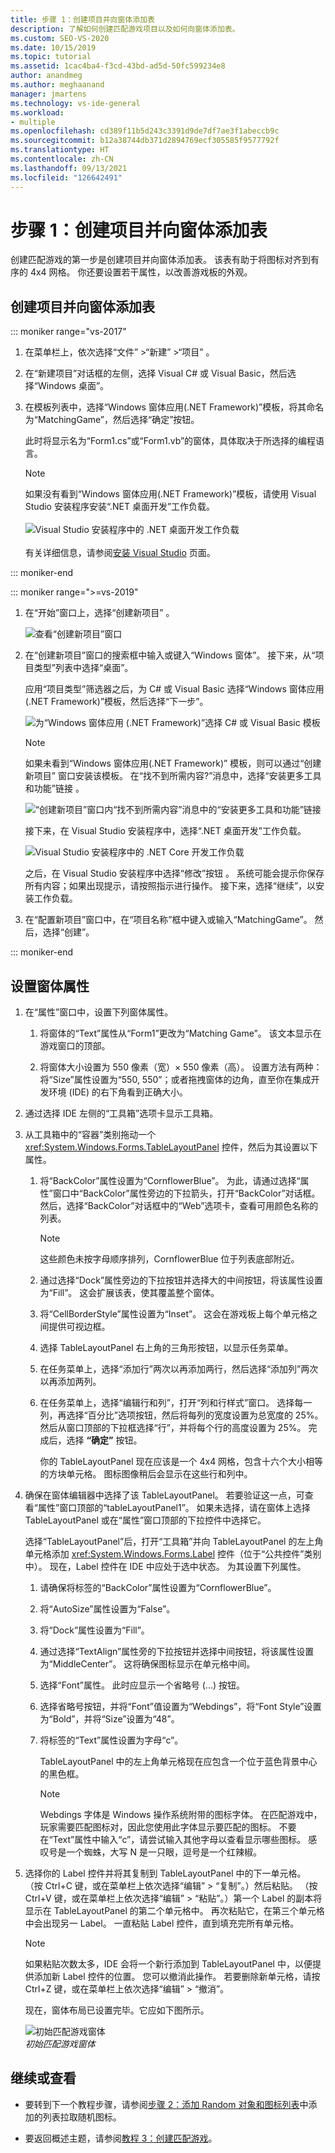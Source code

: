 ```yaml
---
title: 步骤 1：创建项目并向窗体添加表
description: 了解如何创建匹配游戏项目以及如何向窗体添加表。
ms.custom: SEO-VS-2020
ms.date: 10/15/2019
ms.topic: tutorial
ms.assetid: 1cac4ba4-f3cd-43bd-ad5d-50fc599234e8
author: anandmeg
ms.author: meghaanand
manager: jmartens
ms.technology: vs-ide-general
ms.workload:
- multiple
ms.openlocfilehash: cd389f11b5d243c3391d9de7df7ae3f1abeccb9c
ms.sourcegitcommit: b12a38744db371d2894769ecf305585f9577792f
ms.translationtype: HT
ms.contentlocale: zh-CN
ms.lasthandoff: 09/13/2021
ms.locfileid: "126642491"
---
```

# <a name="step-1-create-a-project-and-add-a-table-to-your-form"></a>步骤 1：创建项目并向窗体添加表

创建匹配游戏的第一步是创建项目并向窗体添加表。 该表有助于将图标对齐到有序的 4x4 网格。 你还要设置若干属性，以改善游戏板的外观。

## <a name="to-create-a-project-and-add-a-table-to-your-form"></a>创建项目并向窗体添加表

::: moniker range="vs-2017"

1. 在菜单栏上，依次选择“文件”  >“新建”  >“项目”  。

1. 在“新建项目”对话框的左侧，选择 Visual C# 或 Visual Basic，然后选择“Windows 桌面”。

1. 在模板列表中，选择“Windows 窗体应用(.NET Framework)”模板，将其命名为“MatchingGame”，然后选择“确定”按钮。

    此时将显示名为“Form1.cs”或“Form1.vb”的窗体，具体取决于所选择的编程语言。

   > [!NOTE]
   > 如果没有看到“Windows 窗体应用(.NET Framework)”模板，请使用 Visual Studio 安装程序安装“.NET 桌面开发”工作负载。<br/><br/>![Visual Studio 安装程序中的 .NET 桌面开发工作负载](../ide/media/dot-net-desktop-dev-workload.png)<br/><br/> 有关详细信息，请参阅[安装 Visual Studio](../install/install-visual-studio.md) 页面。

::: moniker-end

::: moniker range=">=vs-2019"

1. 在“开始”窗口上，选择“创建新项目”  。

   ![查看“创建新项目”窗口](../get-started/media/vs-2019/create-new-project-dark-theme.png)

1. 在“创建新项目”窗口的搜索框中输入或键入“Windows 窗体”。 接下来，从“项目类型”列表中选择“桌面”。

   应用“项目类型”筛选器之后，为 C# 或 Visual Basic 选择“Windows 窗体应用(.NET Framework)”模板，然后选择“下一步”。

   ![为“Windows 窗体应用 (.NET Framework)”选择 C# 或 Visual Basic 模板](./media/create-new-project-search-winforms-filtered.png)

   > [!NOTE]
   > 如果未看到“Windows 窗体应用(.NET Framework)”  模板，则可以通过“创建新项目”  窗口安装该模板。 在“找不到所需内容?”消息中，选择“安装更多工具和功能”链接   。
   >
   > ![“创建新项目”窗口内“找不到所需内容”消息中的“安装更多工具和功能”链接](../get-started/media/vs-2019/not-finding-what-looking-for.png)
   >
   > 接下来，在 Visual Studio 安装程序中，选择“.NET 桌面开发”工作负载。
   >
   > ![Visual Studio 安装程序中的 .NET Core 开发工作负载](../ide/media/install-dot-net-desktop-env.png)
   >
   > 之后，在 Visual Studio 安装程序中选择“修改”按钮  。 系统可能会提示你保存所有内容；如果出现提示，请按照指示进行操作。 接下来，选择“继续”，以安装工作负载。

1. 在“配置新项目”窗口中，在“项目名称”框中键入或输入“MatchingGame”。 然后，选择“创建”。

::: moniker-end

## <a name="to-set-properties-for-a-form"></a>设置窗体属性

1. 在“属性”窗口中，设置下列窗体属性。

   1. 将窗体的“Text”属性从“Form1”更改为“Matching Game”。 该文本显示在游戏窗口的顶部。

   2. 将窗体大小设置为 550 像素（宽）× 550 像素（高）。 设置方法有两种：将“Size”属性设置为“550, 550”；或者拖拽窗体的边角，直至你在集成开发环境 (IDE) 的右下角看到正确大小。

2. 通过选择 IDE 左侧的“工具箱”选项卡显示工具箱。

3. 从工具箱中的“容器”类别拖动一个 <xref:System.Windows.Forms.TableLayoutPanel> 控件，然后为其设置以下属性。

   1. 将“BackColor”属性设置为“CornflowerBlue”。 为此，请通过选择“属性”窗口中“BackColor”属性旁边的下拉箭头，打开“BackColor”对话框。  然后，选择“BackColor”对话框中的“Web”选项卡，查看可用颜色名称的列表。

      > [!NOTE]
      > 这些颜色未按字母顺序排列，CornflowerBlue 位于列表底部附近。

   2. 通过选择“Dock”属性旁边的下拉按钮并选择大的中间按钮，将该属性设置为“Fill”。 这会扩展该表，使其覆盖整个窗体。

   3. 将“CellBorderStyle”属性设置为“Inset”。 这会在游戏板上每个单元格之间提供可视边框。

   4. 选择 TableLayoutPanel 右上角的三角形按钮，以显示任务菜单。

   5. 在任务菜单上，选择“添加行”两次以再添加两行，然后选择“添加列”两次以再添加两列。

   6. 在任务菜单上，选择“编辑行和列”，打开“列和行样式”窗口。 选择每一列，再选择“百分比”选项按钮，然后将每列的宽度设置为总宽度的 25%。 然后从窗口顶部的下拉框选择“行”，并将每个行的高度设置为 25%。 完成后，选择 **“确定”** 按钮。

      你的 TableLayoutPanel 现在应该是一个 4x4 网格，包含十六个大小相等的方块单元格。 图标图像稍后会显示在这些行和列中。

4. 确保在窗体编辑器中选择了该 TableLayoutPanel。 若要验证这一点，可查看“属性”窗口顶部的“tableLayoutPanel1”。 如果未选择，请在窗体上选择 TableLayoutPanel 或在“属性”窗口顶部的下拉控件中选择它。

    选择“TableLayoutPanel”后，打开“工具箱”并向 TableLayoutPanel 的左上角单元格添加 <xref:System.Windows.Forms.Label> 控件（位于“公共控件”类别中）。 现在，Label 控件在 IDE 中应处于选中状态。 为其设置下列属性。

   1. 请确保将标签的“BackColor”属性设置为“CornflowerBlue”。

   2. 将“AutoSize”属性设置为“False”。

   3. 将“Dock”属性设置为“Fill”。

   4. 通过选择“TextAlign”属性旁的下拉按钮并选择中间按钮，将该属性设置为“MiddleCenter”。 这将确保图标显示在单元格中间。

   5. 选择“Font”属性。 此时应显示一个省略号 (...) 按钮。

   6. 选择省略号按钮，并将“Font”值设置为“Webdings”，将“Font Style”设置为“Bold”，并将“Size”设置为“48”。

   7. 将标签的“Text”属性设置为字母“c”。

        TableLayoutPanel 中的左上角单元格现在应包含一个位于蓝色背景中心的黑色框。

       > [!NOTE]
       > Webdings 字体是 Windows 操作系统附带的图标字体。 在匹配游戏中，玩家需要匹配图标对，因此您使用此字体显示要匹配的图标。 不要在“Text”属性中输入“c”，请尝试输入其他字母以查看显示哪些图标。 感叹号是一个蜘蛛，大写 N 是一只眼，逗号是一个红辣椒。

5. 选择你的 Label 控件并将其复制到 TableLayoutPanel 中的下一单元格。 （按 Ctrl+C 键，或在菜单栏上依次选择“编辑” > “复制”。）然后粘贴。 （按 Ctrl+V 键，或在菜单栏上依次选择“编辑” > “粘贴”。）第一个 Label 的副本将显示在 TableLayoutPanel 的第二个单元格中。 再次粘贴它，在第三个单元格中会出现另一 Label。 一直粘贴 Label 控件，直到填充完所有单元格。

   > [!NOTE]
   > 如果粘贴次数太多，IDE 会将一个新行添加到 TableLayoutPanel 中，以便提供添加新 Label 控件的位置。 您可以撤消此操作。 若要删除新单元格，请按 Ctrl+Z 键，或在菜单栏上依次选择“编辑” > “撤消”。

    现在，窗体布局已设置完毕。它应如下图所示。

    ![初始匹配游戏窗体](../ide/media/express_tut4step1.png)<br/>*初始匹配游戏窗体*

## <a name="to-continue-or-review"></a>继续或查看

- 要转到下一个教程步骤，请参阅[步骤 2：添加 Random 对象和图标列表](../ide/step-2-add-a-random-object-and-a-list-of-icons.md)中添加的列表拉取随机图标。

- 要返回概述主题，请参阅[教程 3：创建匹配游戏](../ide/tutorial-3-create-a-matching-game.md)。
